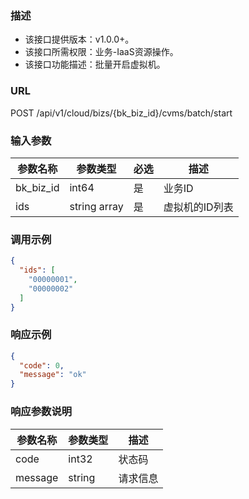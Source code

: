 ### 描述

- 该接口提供版本：v1.0.0+。
- 该接口所需权限：业务-IaaS资源操作。
- 该接口功能描述：批量开启虚拟机。

### URL

POST /api/v1/cloud/bizs/{bk_biz_id}/cvms/batch/start

### 输入参数

| 参数名称      | 参数类型         | 必选 | 描述       |
|-----------|--------------|----|----------|
| bk_biz_id | int64        | 是  | 业务ID     |
| ids       | string array | 是  | 虚拟机的ID列表 |

### 调用示例

```json
{
  "ids": [
    "00000001",
    "00000002"
  ]
}
```

### 响应示例

```json
{
  "code": 0,
  "message": "ok"
}
```

### 响应参数说明

| 参数名称    | 参数类型   | 描述   |
|---------|--------|------|
| code    | int32  | 状态码  |
| message | string | 请求信息 |
